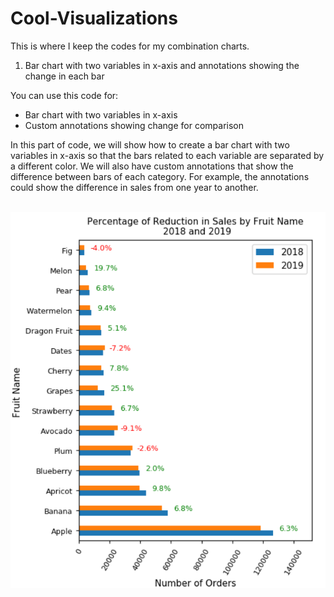 # Cool-Visualizations
This is where I keep the codes for my combination charts.

1) Bar chart with two variables in x-axis and annotations showing the change in each bar

You can use this code for:
* Bar chart with two variables in x-axis
* Custom annotations showing change for comparison

In this part of code, we will show how to create a bar chart with two variables in x-axis so that the bars related to each variable are separated by a different color. We will also have custom annotations that show the difference between bars of each category. For example, the annotations could show the difference in sales from one year to another.<br><br>


<img src = 'BarChart_Two_Variables.PNG'>

